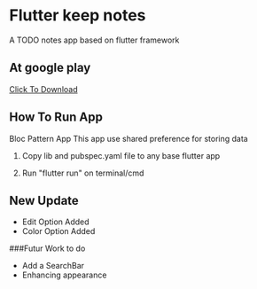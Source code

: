 # Flutter keep notes

A TODO notes app based on flutter framework

## At google play

[Click To Download](https://bit.ly/2FziJP7)

## How To Run App
Bloc Pattern App
This app use shared preference for storing data

 1. Copy lib and pubspec.yaml file to any base flutter app

 1. Run "flutter run" on terminal/cmd

## New Update
- Edit Option Added
- Color Option Added

###Futur Work to do
- Add a SearchBar
- Enhancing appearance